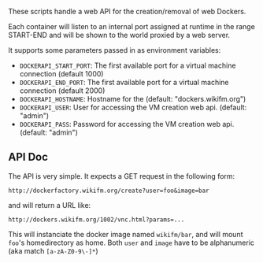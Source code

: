 These scripts handle a web API for the creation/removal of web Dockers.

Each container will listen to an internal port assigned at runtime in the range START-END and will be shown to the world proxied by a web server.

It supports some parameters passed in as environment variables:
 * `DOCKERAPI_START_PORT`: The first available port for a virtual machine connection (default 1000)
 * `DOCKERAPI_END_PORT`: The first available port for a virtual machine connection (default 2000)
 * `DOCKERAPI_HOSTNAME`: Hostname for the (default: "dockers.wikifm.org")
 * `DOCKERAPI_USER`: User for accessing the VM creation web api. (default: "admin")
 * `DOCKERAPI_PASS`: Password for accessing the VM creation web api. (default: "admin")

## API Doc

The API is very simple. It expects a GET request in the following form:

    http://dockerfactory.wikifm.org/create?user=foo&image=bar

and will return a URL like:

    http://dockers.wikifm.org/1002/vnc.html?params=...

This will instanciate the docker image named `wikifm/bar`, and will mount `foo`'s homedirectory as home. Both `user` and `image` have to be alphanumeric (aka match `[a-zA-Z0-9\-]*`)
